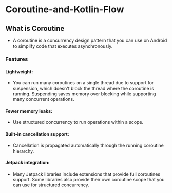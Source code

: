 # Coroutine-and-Kotlin-Flow
## What is Coroutine 
- A coroutine is a concurrency design pattern that you can use on Android to simplify code that executes asynchronously.
### Features
#### Lightweight: 
- You can run many coroutines on a single thread due to support for suspension, which doesn't block the thread where the coroutine is running. Suspending saves memory over blocking while supporting many concurrent operations.
#### Fewer memory leaks: 
- Use structured concurrency to run operations within a scope.
#### Built-in cancellation support: 
- Cancellation is propagated automatically through the running coroutine hierarchy.
#### Jetpack integration: 
- Many Jetpack libraries include extensions that provide full coroutines support. Some libraries also provide their own coroutine scope that you can use for structured concurrency.

